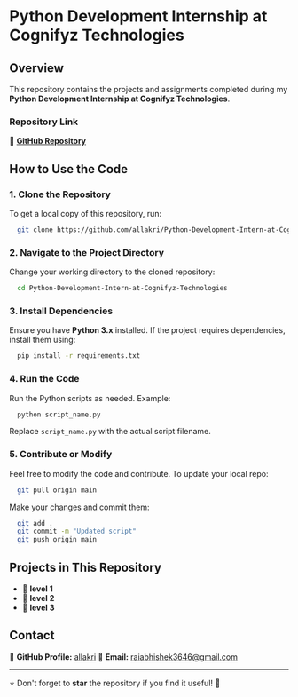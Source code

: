 # Python Development Internship at Cognifyz Technologies

## Overview
This repository contains the projects and assignments completed during my **Python Development Internship at Cognifyz Technologies**.

### Repository Link
🔗 **[GitHub Repository](https://github.com/allakri/Python-Development-Intern-at-Cognifyz-Technologies)**

## How to Use the Code

### 1. Clone the Repository
To get a local copy of this repository, run:
```sh
  git clone https://github.com/allakri/Python-Development-Intern-at-Cognifyz-Technologies.git
```

### 2. Navigate to the Project Directory
Change your working directory to the cloned repository:
```sh
  cd Python-Development-Intern-at-Cognifyz-Technologies
```

### 3. Install Dependencies
Ensure you have **Python 3.x** installed. If the project requires dependencies, install them using:
```sh
  pip install -r requirements.txt
```

### 4. Run the Code
Run the Python scripts as needed. Example:
```sh
  python script_name.py
```
Replace `script_name.py` with the actual script filename.

### 5. Contribute or Modify
Feel free to modify the code and contribute. To update your local repo:
```sh
  git pull origin main
```
Make your changes and commit them:
```sh
  git add .
  git commit -m "Updated script"
  git push origin main
```

## Projects in This Repository
- 📂 **level 1** 
- 📂 **level 2** 
- 📂 **level 3** 


## Contact
🔗 **GitHub Profile:** [allakri](https://github.com/allakri)
📧 **Email:** raiabhishek3646@gmail.com

---

⭐ Don't forget to **star** the repository if you find it useful! 🚀

